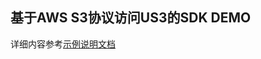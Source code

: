 ## 基于AWS S3协议访问US3的SDK DEMO
详细内容参考[示例说明文档](https://github.com/summerboy2134/summerboy2134.github.io/tree/master/collections/_node.js-sdk)
